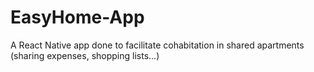 # EasyHome-App

A React Native app done to facilitate cohabitation in shared apartments (sharing expenses, shopping lists...) 
